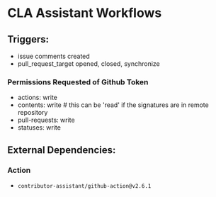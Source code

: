 # CLA Assistant Workflows

## Triggers:
- issue comments created
- pull_request_target opened, closed, synchronize

### Permissions Requested of Github Token
- actions: write
- contents: write # this can be 'read' if the signatures are in remote repository
- pull-requests: write
- statuses: write

## External Dependencies:
### Action
- `contributor-assistant/github-action@v2.6.1`

